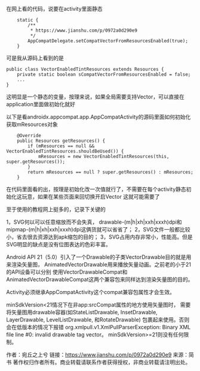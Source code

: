 在网上看的代码，说要在activity里面静态
```
    static {
        /**
         * https://www.jianshu.com/p/0972a0d290e9
         */
        AppCompatDelegate.setCompatVectorFromResourcesEnabled(true);
    }

```

可是我从源码上看到的是
```
public class VectorEnabledTintResources extends Resources {
    private static boolean sCompatVectorFromResourcesEnabled = false;
    ...
}
```
这明显是一个静态的变量，按理来说，如果全局需要支持Vector，可以直接在application里面做初始化就好

以下是看androidx.appcompat.app.AppCompatActivity的源码里面如何初始化获取mResources对象
```
    @Override
    public Resources getResources() {
        if (mResources == null && VectorEnabledTintResources.shouldBeUsed()) {
            mResources = new VectorEnabledTintResources(this, super.getResources());
        }
        return mResources == null ? super.getResources() : mResources;
    }

```
在代码里面看的出，按理是初始化改一次值就行了，不需要在每个activity静态初始化这玩意，如果在某些页面来回切换开启Vector
这就可能需要了


至于使用的教程网上挺多的，记录下关键的

1，SVG何以可以任意缩放而不会失真，
drawable-(m|h|xh|xxh|xxxh)dpi和mipmap-(m|h|xh|xxh|xxxh)dpi这俩货就可以省省了；
2，SVG文件一般都比较小，省去很去资源达到apk缩包的目的；
3，SVG占用内存非常小，性能高。但是SVG明显的缺点是没有位图表达的色彩丰富。

Android API 21（5.0）引入了一个Drawable的子类VectorDrawable目的就是用来渲染矢量图，
AnimatedVectorDrawable用来播放矢量动画。之前老的小于21的API设备可以分别
使用VectorDrawableCompat和AnimatedVectorDrawableCompat这两个兼容包来同样达到渲染矢量图的目的。


Activity必须继承AppCompatActivity这个compat兼容包属性才会生效。

minSdkVersion<21情况下在非app:srcCompat属性的地方使用矢量图时，
需要将矢量图用drawable容器(如StateListDrawable, InsetDrawable, LayerDrawable, LevelListDrawable, 和RotateDrawable)
包裹起来使用。否则会在低版本的情况下报错
org.xmlpull.v1.XmlPullParserException: Binary XML file line #0: invalid drawable tag vector。
minSdkVersion>=21则没有任何限制。

作者：宛丘之上兮
链接：https://www.jianshu.com/p/0972a0d290e9
来源：简书
著作权归作者所有。商业转载请联系作者获得授权，非商业转载请注明出处。